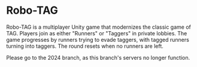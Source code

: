 # Robo-TAG
Robo-TAG is a multiplayer Unity game that modernizes the classic game of TAG. Players join as either "Runners" or "Taggers" in private lobbies. The game progresses by runners trying to evade taggers, with tagged runners turning into taggers. The round resets when no runners are left.

Please go to the 2024 branch, as this branch's servers no longer function.
